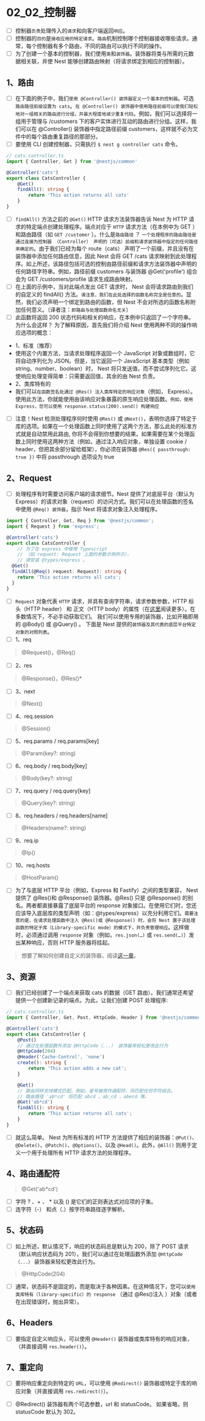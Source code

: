 # 02_02_控制器
- [ ] 控制器`负责`处理传入的`请求`和向客户端返回`响应`。
- [ ] 控制器的`目的`是`接收应用的特定请求`。`路由`机制控制哪个控制器接收哪些请求。通常，每个控制器有多个路由，不同的路由可以执行不同的操作。
- [ ] 为了创建一个基本的控制器，我们使用`类`和`装饰器`。装饰器将类与所需的元数据相关联，并使 Nest 能够创建路由映射（将请求绑定到相应的控制器）。
## 1、路由
- [ ] 在下面的例子中，我们`使用 @Controller() 装饰器定义一个基本的控制器`。可选 `路由路径前缀设置为 cats`。`在 @Controller() 装饰器中使用路径前缀可以使我们轻松地对一组相关的路由进行分组，并最大程度地减少重复代码`。例如，我们可以选择将一组用于管理与 /customers 下的客户实体进行互动的路由进行分组。这样，我们可以在 @Controller() 装饰器中指定路径前缀 customers，这样就不必为文件中的每个路由重复路径的那部分。
- [ ] 要使用 CLI 创建控制器，只需执行 `$ nest g controller cats` 命令。

```typescript
// cats.controller.ts
import { Controller, Get } from '@nestjs/common'

@Controller('cats')
export class CatsController {
    @Get()
    findAll(): string {
        return 'This action returns all cats'
    }
}
```
- [ ] `findAll()` 方法之前的 `@Get()` HTTP 请求方法装饰器告诉 Nest 为 HTTP 请求的特定端点创建处理程序。端点对应于 `HTTP` 请求方法（在本例中为 GET ）和路由路径（如 `GET /customer` ）。什么是`路由路径` ？ `一个处理程序的路由路径是通过连接为控制器 （Controller） 声明的（可选）前缀和请求装饰器中指定的任何路径来确定的`。由于我们已经为每个 route（cats） 声明了一个前缀，并且没有在装饰器中添加任何路由信息，因此 Nest 会将 GET /cats 请求映射到此处理程序。如上所述，该路径包括可选的控制由路径前缀和请求方法装饰器中声明的任何路径字符串。例如，路径前缀 customers 与装饰器 @Get('profile') 组合会为 GET /customers/profile 请求生成路由映射。
- [ ] 在上面的示例中，当对此端点发出 GET 请求时， Nest 会将请求路由到我们的自定义的 findAll() 方法。`请注意，我们在此处选择的函数名称完全是任意的`。显然，我们必须声明一个绑定到路由的函数，但 Nest 不会对所选的函数名称附加任何意义。（译者注：`即路由与处理函数命名无关`）
- [ ] 此函数将返回 200 状态代码和相关的响应，在本例中只返回了一个字符串。为什么会这样？ 为了解释原因，首先我们将介绍 Nest 使用两种不同的操作响应选项的概念：
- 1、标准（推荐）	
- 使用这个内置方法，当请求处理程序返回一个 JavaScript 对象或数组时，它将自动序列化为 JSON。但是，当它返回一个 JavaScript 基本类型（例如string、number、boolean）时， Nest 将只发送值，而不尝试序列化它。这使响应处理变得简单：只需要返回值，其余的由 Nest 负责。
- 2、类库特有的	
- 我们可以`在函数签名处通过 @Res() 注入类库特定的响应对象`（例如， Express）。使用此方法，你就能使用由该响应对象暴露的原生响应处理函数。`例如，使用 Express，您可以使用 response.status(200).send() 构建响应`
- [ ] 注意！Nest 检测处理程序何时使用 `@Res()` 或 `@Next()`，表明你选择了特定于库的选项。如果在一个处理函数上同时使用了这两个方法，那么此处的标准方式就是自动禁用此路由, 你将不会得到你想要的结果。如果需要在某个处理函数上同时使用这两种方法（例如，通过注入响应对象，单独设置 cookie / header，但把其余部分留给框架），你必须在装饰器 `@Res({ passthrough: true })` 中将 passthrough 选项设为 true
## 2、Request
- [ ] 处理程序有时需要访问客户端的请求细节。Nest 提供了对底层平台（默认为 Express）的请求对象（request）的访问方式。我们可以在处理函数的签名中使用 `@Req() 装饰器`，指示 Nest 将请求对象注入处理程序。
```typescript
import { Controller, Get, Req } from '@nestjs/common';
import { Request } from 'express';

@Controller('cats')
export class CatsController {
    // 为了在 express 中使用 Typescript 
    // （如 request: Request 上面的参数示例所示），
    // 请安装 @types/express 。
  @Get()
  findAll(@Req() request: Request): string {
    return 'This action returns all cats';
  }
}

```
- [ ] `Request` 对象代表 `HTTP` 请求，并具有查询字符串，请求参数参数，HTTP 标头（HTTP header） 和 正文（HTTP body）的属性（在[这里](https://expressjs.com/en/api.html#req)阅读更多）。在多数情况下，不必手动获取它们。 我们可以使用专用的装饰器，比如开箱即用的 @Body() 或 @Query() 。 下面是 Nest 提供的`装饰器及其代表的底层平台特定对象的对照列表`。
- [ ] 1、req
> @Request()，@Req()	
- [ ] 2、res
> @Response()，@Res()*	
- [ ] 3、next
> @Next()	
- [ ] 4、req.session
> @Session()
- [ ] 5、req.params / req.params[key]
> @Param(key?: string)	
- [ ] 6、req.body / req.body[key]
> @Body(key?: string)
- [ ] 7、req.query / req.query[key]
> @Query(key?: string)	
- [ ] 8、req.headers / req.headers[name] 
> @Headers(name?: string)	
- [ ] 9、req.ip
> @Ip()	
- [ ] 10、req.hosts
> @HostParam()

- [ ] 为了与底层 HTTP 平台（例如，Express 和 Fastify）之间的类型兼容， Nest 提供了 @Res()和 @Response() 装饰器。@Res() 只是 @Response() 的别名。两者都直接暴露了底层平台的 response 对象接口。在使用它们时，您还应该导入底层库的类型声明（如：@types/express）以充分利用它们。`需要注意的是，在请求处理函数中注入 @Res()或 @Response() 时，会将 Nest 置于该处理函数的特定于库（Library-specific mode）的模式下，并负责管理响应`。这样做时，必须通过调用 `response` 对象（例如，`res.json(…)` 或 `res.send(…)`）发出某种响应，否则 HTTP 服务器将挂起。
> 想要了解如何创建自定义的装饰器，阅读[这一章](https://docs.nestjs.cn/8/customdecorators)。
## 3、资源
- [ ] 我们已经创建了一个端点来获取 cats 的数据（GET 路由）。我们通常还希望提供一个创建新记录的端点。为此，让我们创建 POST 处理程序:
```typescript
// cats.controller.ts
import { Controller, Get, Post, HttpCode, Header } from '@nestjs/common';

@Controller('cats')
export class CatsController {
    @Post()
    // 通过在处理函数外添加 @HttpCode（...） 装饰器来轻松更改此行为
    @HttpCode(204)
    @Header('Cache-Control', 'none')
    create(): string {
        return 'This action adds a new cat';
    }

    @Get()
    // 路由同样支持模式匹配。例如，星号被用作通配符，将匹配任何字符组合。
    // 路由路径 'ab*cd' 将匹配 abcd 、ab_cd 、abecd 等。
    @Get('ab*cd') 
    findAll(): string {
        return 'This action returns all cats';
    }
}

```
- [ ] 就这么简单。 Nest 为所有标准的 HTTP 方法提供了相应的装饰器：`@Put()`、`@Delete()`、`@Patch()`、`@Options()`、以及 `@Head()`。此外，`@All()` 则用于定义一个用于处理所有 HTTP 请求方法的处理程序。
## 4、路由通配符
> @Get('ab*cd')
- [ ] 字符 ? 、+ 、 * 以及 () 是它们的正则表达式对应项的子集。
- [ ] 连字符（-） 和点（.）按字符串路径逐字解析。
## 5、状态码
- [ ] 如上所述，默认情况下，响应的状态码总是默认为 200，除了 POST 请求（默认响应状态码为 201），我们可以通过在处理函数外添加 `@HttpCode（...）` 装饰器来轻松更改此行为。
> @HttpCode(204)
- [ ] 通常，状态码不是固定的，而是取决于各种因素。在这种情况下，您可以`使用类库特有（library-specific）的 response` （通过 @Res()注入 ）对象（或者在出现错误时，抛出异常）。
## 6、Headers
- [ ] 要指定自定义响应头，可以使用 `@Header()` 装饰器或类库特有的响应对象，（并直接调用 `res.header()`）。
## 7、重定向
- [ ] 要将响应重定向到特定的 `URL`，可以使用 `@Redirect()` 装饰器或特定于库的响应对象（并直接调用 `res.redirect()`）。
- [ ] @Redirect() 装饰器有两个可选参数，url 和 statusCode。 如果省略，则 statusCode 默认为 302。



